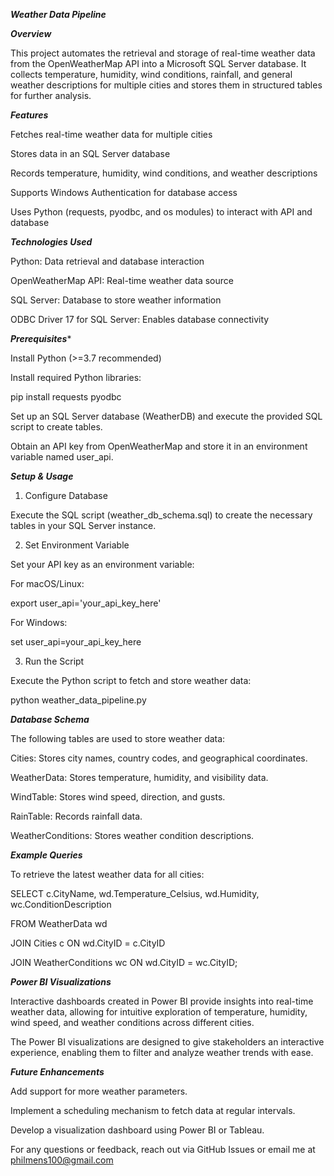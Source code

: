 ***Weather Data Pipeline***

***Overview***

This project automates the retrieval and storage of real-time weather data from the OpenWeatherMap API into a Microsoft SQL Server database. It collects temperature, humidity, wind conditions, rainfall, and general weather descriptions for multiple cities and stores them in structured tables for further analysis.

***Features***

Fetches real-time weather data for multiple cities

Stores data in an SQL Server database

Records temperature, humidity, wind conditions, and weather descriptions

Supports Windows Authentication for database access

Uses Python (requests, pyodbc, and os modules) to interact with API and database

***Technologies Used***

Python: Data retrieval and database interaction

OpenWeatherMap API: Real-time weather data source

SQL Server: Database to store weather information

ODBC Driver 17 for SQL Server: Enables database connectivity

***Prerequisites****

Install Python (>=3.7 recommended)

Install required Python libraries:

pip install requests pyodbc

Set up an SQL Server database (WeatherDB) and execute the provided SQL script to create tables.

Obtain an API key from OpenWeatherMap and store it in an environment variable named user_api.

***Setup & Usage***

1. Configure Database

Execute the SQL script (weather_db_schema.sql) to create the necessary tables in your SQL Server instance.

2. Set Environment Variable

Set your API key as an environment variable:

For macOS/Linux: 

export user_api='your_api_key_here'

For Windows:

set user_api=your_api_key_here

3. Run the Script

Execute the Python script to fetch and store weather data:

python weather_data_pipeline.py

***Database Schema***

The following tables are used to store weather data:

Cities: Stores city names, country codes, and geographical coordinates.

WeatherData: Stores temperature, humidity, and visibility data.

WindTable: Stores wind speed, direction, and gusts.

RainTable: Records rainfall data.

WeatherConditions: Stores weather condition descriptions.

***Example Queries***

To retrieve the latest weather data for all cities:

SELECT c.CityName, wd.Temperature_Celsius, wd.Humidity, wc.ConditionDescription

FROM WeatherData wd

JOIN Cities c ON wd.CityID = c.CityID

JOIN WeatherConditions wc ON wd.CityID = wc.CityID;


***Power BI Visualizations***

Interactive dashboards created in Power BI provide insights into real-time weather data, allowing for intuitive exploration of temperature, humidity, wind speed, and weather conditions across different cities.

The Power BI visualizations are designed to give stakeholders an interactive experience, enabling them to filter and analyze weather trends with ease.

***Future Enhancements***

Add support for more weather parameters.

Implement a scheduling mechanism to fetch data at regular intervals.

Develop a visualization dashboard using Power BI or Tableau.


For any questions or feedback, reach out via GitHub Issues or email me at philmens100@gmail.com

